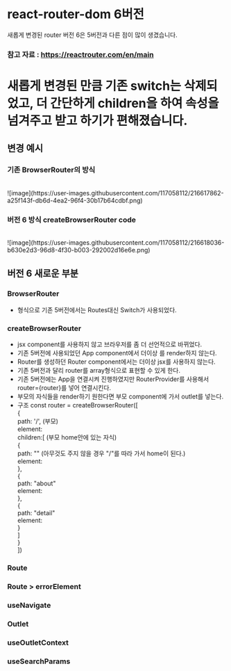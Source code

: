 # react-router-dom 6버전

새롭게 변경된 router 버전 6은 5버전과 다른 점이 많이 생겼습니다.

### 참고 자료 : https://reactrouter.com/en/main

# 새롭게 변경된 만큼 기존 switch는 삭제되었고, 더 간단하게 children을 하여 속성을 넘겨주고 받고 하기가 편해졌습니다.

## 변경 예시

### 기존 BrowserRouter의 방식

<br/>
![image](https://user-images.githubusercontent.com/117058112/216617862-a25f143f-db6d-4ea2-96f4-30b17b64cdbf.png)

### 버전 6 방식 createBrowserRouter code

<br/>
![image](https://user-images.githubusercontent.com/117058112/216618036-b630e2d3-96d8-4f30-b003-292002d16e6e.png)

## 버전 6 새로운 부분

### BrowserRouter
-   형식으로 기존 5버전에서는 Routes대신 Switch가 사용되었다.

### createBrowserRouter

-   jsx component를 사용하지 않고 브라우저를 좀 더 선언적으로 바뀌었다.
-   기존 5버전에 사용되었던 App component에서 더이상 <Router>를 render하지 않는다.
-   Router를 생성하던 Router component에서는 더이상 jsx를 사용하지 않는다.
-   기존 5버전과 달리 router를 array형식으로 표현할 수 있게 한다.
-   기존 5버전에는 App을 연결시켜 진행하였지만 RouterProvider를 사용해서 router={router}를 넣어 연결시킨다.
-   부모의 자식들을 render하기 원한다면 부모 component에 가서 outlet를 넣는다.
-   구조
    const router = createBrowserRouter([
    <br/>
    {
    <br/>
    path: '/', (부모)
    <br/>
    element:<Root />
    <br/>
    children:[ (부모 home안에 있는 자식)
    <br/>
    {
    <br/>
    path: "" (아무것도 주지 않을 경우 "/"를 따라 가서 home이 된다.)
    <br/>
    element:<Home />
    <br/>
    },
    <br/>
    {
    <br/>
    path: "about"
    <br/>
    element:<About />
    <br/>
    },
    <br/>
    {
    <br/>
    path: "detail"
    <br/>
    element:<Detail />
    <br/>
    }
    <br/>
    ]
    <br/>
    }
    <br/>
    ])
### Route

### Route > errorElement

### useNavigate

### Outlet

### useOutletContext

### useSearchParams

